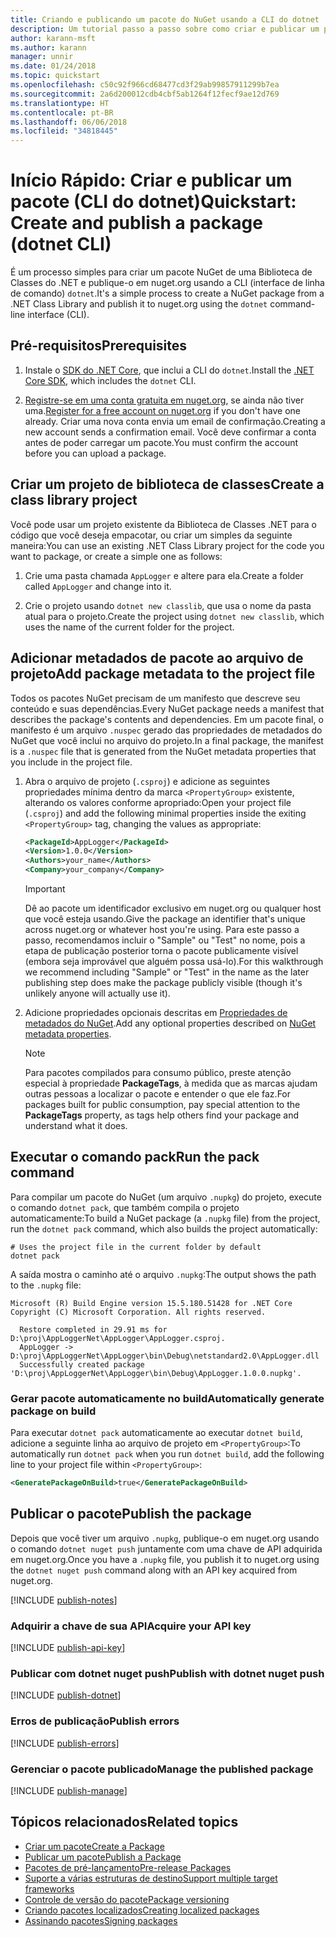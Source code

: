 ```yaml
---
title: Criando e publicando um pacote do NuGet usando a CLI do dotnet
description: Um tutorial passo a passo sobre como criar e publicar um pacote NuGet usando a CLI do .NET Core, dotnet.
author: karann-msft
ms.author: karann
manager: unnir
ms.date: 01/24/2018
ms.topic: quickstart
ms.openlocfilehash: c50c92f966cd68477cd3f29ab99857911299b7ea
ms.sourcegitcommit: 2a6d200012cdb4cbf5ab1264f12fecf9ae12d769
ms.translationtype: HT
ms.contentlocale: pt-BR
ms.lasthandoff: 06/06/2018
ms.locfileid: "34818445"
---
```

# <a name="quickstart-create-and-publish-a-package-dotnet-cli"></a><span data-ttu-id="36b9a-103">Início Rápido: Criar e publicar um pacote (CLI do dotnet)</span><span class="sxs-lookup"><span data-stu-id="36b9a-103">Quickstart: Create and publish a package (dotnet CLI)</span></span>

<span data-ttu-id="36b9a-104">É um processo simples para criar um pacote NuGet de uma Biblioteca de Classes do .NET e publique-o em nuget.org usando a CLI (interface de linha de comando) `dotnet`.</span><span class="sxs-lookup"><span data-stu-id="36b9a-104">It's a simple process to create a NuGet package from a .NET Class Library and publish it to nuget.org using the `dotnet` command-line interface (CLI).</span></span>

## <a name="prerequisites"></a><span data-ttu-id="36b9a-105">Pré-requisitos</span><span class="sxs-lookup"><span data-stu-id="36b9a-105">Prerequisites</span></span>

1. <span data-ttu-id="36b9a-106">Instale o [SDK do .NET Core](https://www.microsoft.com/net/download/), que inclui a CLI do `dotnet`.</span><span class="sxs-lookup"><span data-stu-id="36b9a-106">Install the [.NET Core SDK](https://www.microsoft.com/net/download/), which includes the `dotnet` CLI.</span></span>

1. <span data-ttu-id="36b9a-107">[Registre-se em uma conta gratuita em nuget.org](https://www.nuget.org/users/account/LogOn?returnUrl=%2F), se ainda não tiver uma.</span><span class="sxs-lookup"><span data-stu-id="36b9a-107">[Register for a free account on nuget.org](https://www.nuget.org/users/account/LogOn?returnUrl=%2F) if you don't have one already.</span></span> <span data-ttu-id="36b9a-108">Criar uma nova conta envia um email de confirmação.</span><span class="sxs-lookup"><span data-stu-id="36b9a-108">Creating a new account sends a confirmation email.</span></span> <span data-ttu-id="36b9a-109">Você deve confirmar a conta antes de poder carregar um pacote.</span><span class="sxs-lookup"><span data-stu-id="36b9a-109">You must confirm the account before you can upload a package.</span></span>

## <a name="create-a-class-library-project"></a><span data-ttu-id="36b9a-110">Criar um projeto de biblioteca de classes</span><span class="sxs-lookup"><span data-stu-id="36b9a-110">Create a class library project</span></span>

<span data-ttu-id="36b9a-111">Você pode usar um projeto existente da Biblioteca de Classes .NET para o código que você deseja empacotar, ou criar um simples da seguinte maneira:</span><span class="sxs-lookup"><span data-stu-id="36b9a-111">You can use an existing .NET Class Library project for the code you want to package, or create a simple one as follows:</span></span>

1. <span data-ttu-id="36b9a-112">Crie uma pasta chamada `AppLogger` e altere para ela.</span><span class="sxs-lookup"><span data-stu-id="36b9a-112">Create a folder called `AppLogger` and change into it.</span></span>

1. <span data-ttu-id="36b9a-113">Crie o projeto usando `dotnet new classlib`, que usa o nome da pasta atual para o projeto.</span><span class="sxs-lookup"><span data-stu-id="36b9a-113">Create the project using `dotnet new classlib`, which uses the name of the current folder for the project.</span></span>

## <a name="add-package-metadata-to-the-project-file"></a><span data-ttu-id="36b9a-114">Adicionar metadados de pacote ao arquivo de projeto</span><span class="sxs-lookup"><span data-stu-id="36b9a-114">Add package metadata to the project file</span></span>

<span data-ttu-id="36b9a-115">Todos os pacotes NuGet precisam de um manifesto que descreve seu conteúdo e suas dependências.</span><span class="sxs-lookup"><span data-stu-id="36b9a-115">Every NuGet package needs a manifest that describes the package's contents and dependencies.</span></span> <span data-ttu-id="36b9a-116">Em um pacote final, o manifesto é um arquivo `.nuspec` gerado das propriedades de metadados do NuGet que você inclui no arquivo do projeto.</span><span class="sxs-lookup"><span data-stu-id="36b9a-116">In a final package, the manifest is a `.nuspec` file that is generated from the NuGet metadata properties that you include in the project file.</span></span>

1. <span data-ttu-id="36b9a-117">Abra o arquivo de projeto (`.csproj`) e adicione as seguintes propriedades mínima dentro da marca `<PropertyGroup>` existente, alterando os valores conforme apropriado:</span><span class="sxs-lookup"><span data-stu-id="36b9a-117">Open your project file (`.csproj`) and add the following minimal properties inside the exiting `<PropertyGroup>` tag, changing the values as appropriate:</span></span>

    ```xml
    <PackageId>AppLogger</PackageId>
    <Version>1.0.0</Version>
    <Authors>your_name</Authors>
    <Company>your_company</Company>
    ```

    > [!Important]
    > <span data-ttu-id="36b9a-118">Dê ao pacote um identificador exclusivo em nuget.org ou qualquer host que você esteja usando.</span><span class="sxs-lookup"><span data-stu-id="36b9a-118">Give the package an identifier that's unique across nuget.org or whatever host you're using.</span></span> <span data-ttu-id="36b9a-119">Para este passo a passo, recomendamos incluir o "Sample" ou "Test" no nome, pois a etapa de publicação posterior torna o pacote publicamente visível (embora seja improvável que alguém possa usá-lo).</span><span class="sxs-lookup"><span data-stu-id="36b9a-119">For this walkthrough we recommend including "Sample" or "Test" in the name as the later publishing step does make the package publicly visible (though it's unlikely anyone will actually use it).</span></span>

1. <span data-ttu-id="36b9a-120">Adicione propriedades opcionais descritas em [Propriedades de metadados do NuGet](/dotnet/core/tools/csproj#nuget-metadata-properties).</span><span class="sxs-lookup"><span data-stu-id="36b9a-120">Add any optional properties described on [NuGet metadata properties](/dotnet/core/tools/csproj#nuget-metadata-properties).</span></span>

    > [!Note]
    > <span data-ttu-id="36b9a-121">Para pacotes compilados para consumo público, preste atenção especial à propriedade **PackageTags**, à medida que as marcas ajudam outras pessoas a localizar o pacote e entender o que ele faz.</span><span class="sxs-lookup"><span data-stu-id="36b9a-121">For packages built for public consumption, pay special attention to the **PackageTags** property, as tags help others find your package and understand what it does.</span></span>

## <a name="run-the-pack-command"></a><span data-ttu-id="36b9a-122">Executar o comando pack</span><span class="sxs-lookup"><span data-stu-id="36b9a-122">Run the pack command</span></span>

<span data-ttu-id="36b9a-123">Para compilar um pacote do NuGet (um arquivo `.nupkg`) do projeto, execute o comando `dotnet pack`, que também compila o projeto automaticamente:</span><span class="sxs-lookup"><span data-stu-id="36b9a-123">To build a NuGet package (a `.nupkg` file) from the project, run the `dotnet pack` command, which also builds the project automatically:</span></span>

```cli
# Uses the project file in the current folder by default
dotnet pack
```

<span data-ttu-id="36b9a-124">A saída mostra o caminho até o arquivo `.nupkg`:</span><span class="sxs-lookup"><span data-stu-id="36b9a-124">The output shows the path to the `.nupkg` file:</span></span>

```output
Microsoft (R) Build Engine version 15.5.180.51428 for .NET Core
Copyright (C) Microsoft Corporation. All rights reserved.

  Restore completed in 29.91 ms for D:\proj\AppLoggerNet\AppLogger\AppLogger.csproj.
  AppLogger -> D:\proj\AppLoggerNet\AppLogger\bin\Debug\netstandard2.0\AppLogger.dll
  Successfully created package 'D:\proj\AppLoggerNet\AppLogger\bin\Debug\AppLogger.1.0.0.nupkg'.
```

### <a name="automatically-generate-package-on-build"></a><span data-ttu-id="36b9a-125">Gerar pacote automaticamente no build</span><span class="sxs-lookup"><span data-stu-id="36b9a-125">Automatically generate package on build</span></span>

<span data-ttu-id="36b9a-126">Para executar `dotnet pack` automaticamente ao executar `dotnet build`, adicione a seguinte linha ao arquivo de projeto em `<PropertyGroup>`:</span><span class="sxs-lookup"><span data-stu-id="36b9a-126">To automatically run `dotnet pack` when you run `dotnet build`, add the following line to your project file within `<PropertyGroup>`:</span></span>

```xml
<GeneratePackageOnBuild>true</GeneratePackageOnBuild>
```

## <a name="publish-the-package"></a><span data-ttu-id="36b9a-127">Publicar o pacote</span><span class="sxs-lookup"><span data-stu-id="36b9a-127">Publish the package</span></span>

<span data-ttu-id="36b9a-128">Depois que você tiver um arquivo `.nupkg`, publique-o em nuget.org usando o comando `dotnet nuget push` juntamente com uma chave de API adquirida em nuget.org.</span><span class="sxs-lookup"><span data-stu-id="36b9a-128">Once you have a `.nupkg` file, you publish it to nuget.org using the `dotnet nuget push` command along with an API key acquired from nuget.org.</span></span>

[!INCLUDE [publish-notes](includes/publish-notes.md)]

### <a name="acquire-your-api-key"></a><span data-ttu-id="36b9a-129">Adquirir a chave de sua API</span><span class="sxs-lookup"><span data-stu-id="36b9a-129">Acquire your API key</span></span>

[!INCLUDE [publish-api-key](includes/publish-api-key.md)]

### <a name="publish-with-dotnet-nuget-push"></a><span data-ttu-id="36b9a-130">Publicar com dotnet nuget push</span><span class="sxs-lookup"><span data-stu-id="36b9a-130">Publish with dotnet nuget push</span></span>

[!INCLUDE [publish-dotnet](includes/publish-dotnet.md)]

### <a name="publish-errors"></a><span data-ttu-id="36b9a-131">Erros de publicação</span><span class="sxs-lookup"><span data-stu-id="36b9a-131">Publish errors</span></span>

[!INCLUDE [publish-errors](includes/publish-errors.md)]

### <a name="manage-the-published-package"></a><span data-ttu-id="36b9a-132">Gerenciar o pacote publicado</span><span class="sxs-lookup"><span data-stu-id="36b9a-132">Manage the published package</span></span>

[!INCLUDE [publish-manage](includes/publish-manage.md)]

## <a name="related-topics"></a><span data-ttu-id="36b9a-133">Tópicos relacionados</span><span class="sxs-lookup"><span data-stu-id="36b9a-133">Related topics</span></span>

- [<span data-ttu-id="36b9a-134">Criar um pacote</span><span class="sxs-lookup"><span data-stu-id="36b9a-134">Create a Package</span></span>](../create-packages/creating-a-package.md)
- [<span data-ttu-id="36b9a-135">Publicar um pacote</span><span class="sxs-lookup"><span data-stu-id="36b9a-135">Publish a Package</span></span>](../create-packages/publish-a-package.md)
- [<span data-ttu-id="36b9a-136">Pacotes de pré-lançamento</span><span class="sxs-lookup"><span data-stu-id="36b9a-136">Pre-release Packages</span></span>](../create-packages/Prerelease-Packages.md)
- [<span data-ttu-id="36b9a-137">Suporte a várias estruturas de destino</span><span class="sxs-lookup"><span data-stu-id="36b9a-137">Support multiple target frameworks</span></span>](../create-packages/supporting-multiple-target-frameworks.md)
- [<span data-ttu-id="36b9a-138">Controle de versão do pacote</span><span class="sxs-lookup"><span data-stu-id="36b9a-138">Package versioning</span></span>](../reference/package-versioning.md)
- [<span data-ttu-id="36b9a-139">Criando pacotes localizados</span><span class="sxs-lookup"><span data-stu-id="36b9a-139">Creating localized packages</span></span>](../create-packages/creating-localized-packages.md)
- [<span data-ttu-id="36b9a-140">Assinando pacotes</span><span class="sxs-lookup"><span data-stu-id="36b9a-140">Signing packages</span></span>](../create-packages/Sign-a-package.md)
